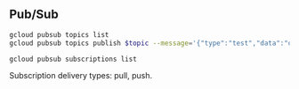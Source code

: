 Pub/Sub
-

````sh
gcloud pubsub topics list
gcloud pubsub topics publish $topic --message='{"type":"test","data":"ok"}'

gcloud pubsub subscriptions list
````

Subscription delivery types: pull, push.
